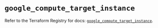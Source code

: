 # `google_compute_target_instance`

Refer to the Terraform Registry for docs: [`google_compute_target_instance`](https://registry.terraform.io/providers/hashicorp/google/6.29.0/docs/resources/compute_target_instance).
